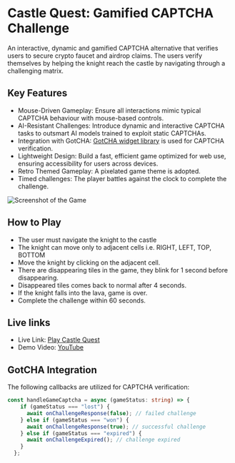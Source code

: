 # Castle Quest: Gamified CAPTCHA Challenge

An interactive, dynamic and gamified CAPTCHA alternative that verifies users to secure crypto faucet and airdrop claims. The users verify themselves by helping the knight reach the castle by navigating through a challenging matrix.

## Key Features

- Mouse-Driven Gameplay: Ensure all interactions mimic typical CAPTCHA behaviour with mouse-based controls.
- AI-Resistant Challenges: Introduce dynamic and interactive CAPTCHA tasks to outsmart AI models trained to exploit static CAPTCHAs.   
- Integration with GotCHA: <a href="https://github.com/tcerqueira/gotcha-widget-lib">GotCHA widget library</a> is used for CAPTCHA verification.  
- Lightweight Design: Build a fast, efficient game optimized for web use, ensuring accessibility for users across devices.  
- Retro Themed Gameplay: A pixelated game theme is adopted.
- Timed challenges: The player battles against the clock to complete the challenge.

![Screenshot of the Game](https://github.com/user-attachments/assets/1977c9ce-dfa3-416d-b2ee-18b05eb218eb)


## How to Play

- The user must navigate the knight to the castle
- The knight can move only to adjacent cells i.e. RIGHT, LEFT, TOP, BOTTOM
- Move the knight by clicking on the adjacent cell.
- There are disappearing tiles in the game, they blink for 1 second before disappearing.
- Disappeared tiles comes back to normal after 4 seconds.
- If the knight falls into the lava, game is over.
- Complete the challenge within 60 seconds.

## Live links

- Live Link: <a href="https://game-captcha.vercel.app/">Play Castle Quest</a>
- Demo Video: <a href="https://youtu.be/MC-0jwkRLFU">YouTube</a>

## GotCHA Integration

The following callbacks are utilized for CAPTCHA verification:

```typescript
const handleGameCaptcha = async (gameStatus: string) => {
    if (gameStatus === "lost") {
      await onChallengeResponse(false); // failed challenge
    } else if (gameStatus === "won") {
      await onChallengeResponse(true); // successful challenge
    } else if (gameStatus === "expired") {
      await onChallengeExpired(); // challenge expired
    }
  };
```
